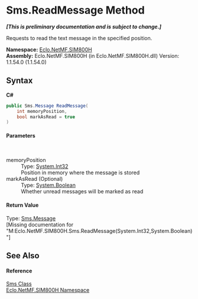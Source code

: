 # Sms.ReadMessage Method 
 _**\[This is preliminary documentation and is subject to change.\]**_

Requests to read the text message in the specified position.

**Namespace:**&nbsp;<a href="N_Eclo_NetMF_SIM800H">Eclo.NetMF.SIM800H</a><br />**Assembly:**&nbsp;Eclo.NetMF.SIM800H (in Eclo.NetMF.SIM800H.dll) Version: 1.1.54.0 (1.1.54.0)

## Syntax

**C#**<br />
``` C#
public Sms.Message ReadMessage(
	int memoryPosition,
	bool markAsRead = true
)
```


#### Parameters
&nbsp;<dl><dt>memoryPosition</dt><dd>Type: <a href="http://msdn2.microsoft.com/en-us/library/td2s409d" target="_blank">System.Int32</a><br />Position in memory where the message is stored</dd><dt>markAsRead (Optional)</dt><dd>Type: <a href="http://msdn2.microsoft.com/en-us/library/a28wyd50" target="_blank">System.Boolean</a><br />Whether unread messages will be marked as read</dd></dl>

#### Return Value
Type: <a href="T_Eclo_NetMF_SIM800H_Sms_Message">Sms.Message</a><br />\[Missing <returns> documentation for "M:Eclo.NetMF.SIM800H.Sms.ReadMessage(System.Int32,System.Boolean)"\]

## See Also


#### Reference
<a href="T_Eclo_NetMF_SIM800H_Sms">Sms Class</a><br /><a href="N_Eclo_NetMF_SIM800H">Eclo.NetMF.SIM800H Namespace</a><br />